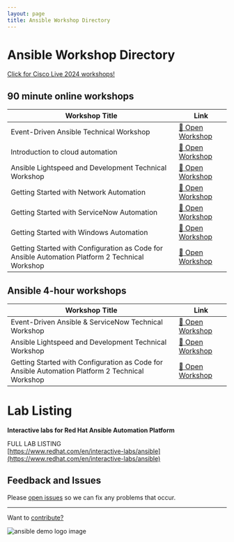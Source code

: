 ```yaml
---
layout: page
title: Ansible Workshop Directory
---
```

<h1>Ansible Workshop Directory</h1>

<a href="{{ site.baseurl }}/webpages/cisco-live-2024/">
    <div class="cisco-image-container"></div>
</a>
<a href="./webpages/cisco-live-2024">Click for Cisco Live 2024 workshops!</a>

## 90 minute online workshops

<table class="table-clickable">
    <thead>
        <tr>
            <th>Workshop Title</th>
            <th>Link</th>
        </tr>
    </thead>
    <tbody>
        <tr data-href="./webpages/eda">
            <td>Event-Driven Ansible Technical Workshop</td>
            <td><a href="./webpages/eda">🔬 Open Workshop</a></td>
        </tr>
        <tr data-href="./webpages/ansible-cloud-lab">
            <td>Introduction to cloud automation</td>
            <td><a href="./webpages/ansible-cloud-lab">🔬 Open Workshop</a></td>
        </tr>
        <tr data-href="./webpages/lightspeed">
            <td>Ansible Lightspeed and Development Technical Workshop</td>
            <td><a href="./webpages/lightspeed">🔬 Open Workshop</a></td>
        </tr>
        <tr data-href="./webpages/network">
            <td>Getting Started with Network Automation</td>
            <td><a href="./webpages/network">🔬 Open Workshop</a></td>
        </tr>
        <tr data-href="./webpages/servicenow">
            <td>Getting Started with ServiceNow Automation</td>
            <td><a href="./webpages/servicenow">🔬 Open Workshop</a></td>
        </tr>
        <tr data-href="./webpages/windows">
            <td>Getting Started with Windows Automation</td>
            <td><a href="./webpages/windows">🔬 Open Workshop</a></td>
        </tr>
        <tr data-href="./webpages/windows">
            <td>Getting Started with Configuration as Code for Ansible Automation Platform 2 Technical Workshop</td>
            <td><a href="./webpages/aapcasc.md">🔬 Open Workshop</a></td>
        </tr>
    </tbody>
</table>

## Ansible 4-hour workshops

<table class="table-clickable">
    <thead>
        <tr>
            <th>Workshop Title</th>
            <th>Link</th>
        </tr>
    </thead>
    <tbody>
        <tr data-href="./webpages/eda-4">
            <td>Event-Driven Ansible & ServiceNow Technical Workshop </td>
            <td><a href="./webpages/eda-4">🔬 Open Workshop</a></td>
        </tr>
        <tr data-href="./webpages/lightspeed-4">
            <td>Ansible Lightspeed and Development Technical Workshop</td>
            <td><a href="./webpages/lightspeed-4">🔬 Open Workshop</a></td>
        </tr>
        <tr data-href="./webpages/aapcasc-4">
            <td>Getting Started with Configuration as Code for Ansible Automation Platform 2 Technical Workshop</td>
            <td><a href="./webpages/aapcasc-4">🔬 Open Workshop</a></td>
        </tr>
    </tbody>
</table>

# Lab Listing

**Interactive labs for Red Hat Ansible Automation Platform**

FULL LAB LISTING
<br>
[https://www.redhat.com/en/interactive-labs/ansible](https://www.redhat.com/en/interactive-labs/ansible)

## Feedback and Issues

Please [open issues](https://github.com/ansible/instruqt/issues/new) so we can fix any problems that occur.




<hr>

Want to [contribute?](docs/contribute)

![ansible demo logo image](assets/ansible-demo.png)
